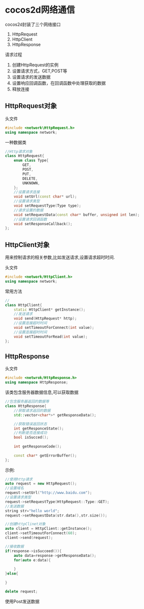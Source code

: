 # cocos2d网络通信



cocos2d封装了三个网络接口

1. HttpRequest
2. HttpClient
3. HttpResponse

请求过程

1.  创建HttpRequest的实例
2. 设置请求方式，GET,POST等
3. 设置请求的发送数据
4. 设置响应回调函数，在回调函数中处理获取的数据
5. 释放连接

## HttpRequest对象

头文件

```cpp
#include <network\HttpRequest.h>
using namespace network;
```



一种数据类

```cpp
//Http请求对象
class HttpRequest{
    enum class Type{
        GET,
        POST,
        PUT,
        DELETE,
        UNKNOWN,
    };
    //设置请求连接 
	void setUrl(const char* url);
	//设置请求类型 
    void setRequestType(Type type);
    //请求设置的数据
	void setRequestData(const char* buffer, unsigned int len);
    //设置请求回调函数
    void setResponseCallback();
};
```

## HttpClient对象

用来控制请求的相关参数,比如发送请求,设置请求超时时间.

头文件 

```cpp
#include <network/HttpClient.h>
using namespace network;
```

常用方法

```cpp
//
class HttpClient{
    static HttpClient* getInstance();
    //发送请求
    void send(HttpRequest* http);
    //设置连接超时时间
    void setTimeoutForConnect(int value);
    //设置连接超时时间
    void setTimeoutForRead(int value);
};
```

## HttpResponse

头文件

```cpp
#include <netwrok/HttpResponse.h>
using namespace HttpResponse;
```

该类包含服务器数据信息,可以获取数据

```cpp
//包含服务器返回的数据等
class HttpResponse{
    //获取请求返回的数据
    std::vector<char*>* getResponseData();

    //获取错误返回状态
    int getResponceState();
    //判断是否连接成功
    bool isSucced();
    
    int getResponseCode();
    
    const char* getErrorBuffer(); 
};
```



示例:

```cpp
//使用http请求
auto request = new HttpRequest();
//设置域名
request->setUrl("http://www.baidu.com");
//设置请求类型
request->setRequestType(HttpRequest::Type::GET);
//发送数据
string str="hello world";
request->setRequestData(str.data(),str.size());

//创建httpClinet对象
auto client = HttpClient::getInstance();
client->setTimeoutForConnect(60);
client->send(request); 

//接收数据
if(response->isSucceed()){
    auto data=response->getResponseData();
    for(auto e:data){
        
    }
}else{
 	   
}

delete request;
```

使用Post发送数据



